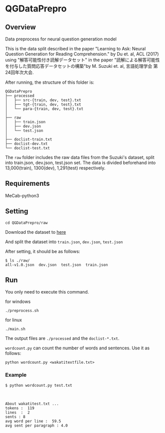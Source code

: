 # QGDataPrepro
## Overview
Data preprocess for neural question generation model

This is the data split described in the paper "Learning to Ask: Neural Question Generation for Reading Comprehension." by Du et. al, ACL (2017) using "解答可能性付き読解データセット" in the paper "読解による解答可能性を付与した質問応答データセットの構築"by M. Suzuki et. al, 言語処理学会 第24回年次大会.

After running, the structure of this folder is:

    QGDataPrepro
    ├── processed
    │   ├── src-{train, dev, test}.txt
    │   ├── tgt-{train, dev, test}.txt
    │   └── para-{train, dev, test}.txt
    │  
    ├── raw
    │   ├── train.json
    │   ├── dev.json
    │   └── test.json
    │
    ├── doclist-train.txt
    ├── doclist-dev.txt
    └── doclist-test.txt

The `raw` folder includes the raw data files from the Suzuki's dataset, split into train.json, dev.json, test.json set. The data is divided beforehand into 13,000(train), 1300(dev), 1,291(test) respectively.

## Requirements
MeCab-python3

## Setting

    cd QGDataPrepro/raw

Download the dataset to [here](http://www.cl.ecei.tohoku.ac.jp/rcqa/)

And split the dataset into `train.json`, `dev.json`, `test.json`

After setting, it should be as follows:

    $ ls ./raw/
    all-v1.0.json  dev.json  test.json  train.json

## Run
You only need to execute this command.

for windows

    ./preprocess.sh

for linux

    ./main.sh

The output files are `./processed` and the `doclist-*.txt`.


`wordcount.py` can count the number of words and sentences.
Use it as follows:

    python wordcount.py <wakatitextfile.txt>

### Example
    $ python wordcount.py test.txt 
<br>

    About wakatitest.txt ...
    tokens :  119
    lines  :  2
    sents : 8
    avg word per line :  59.5
    avg sent per paragraph : 4.0

